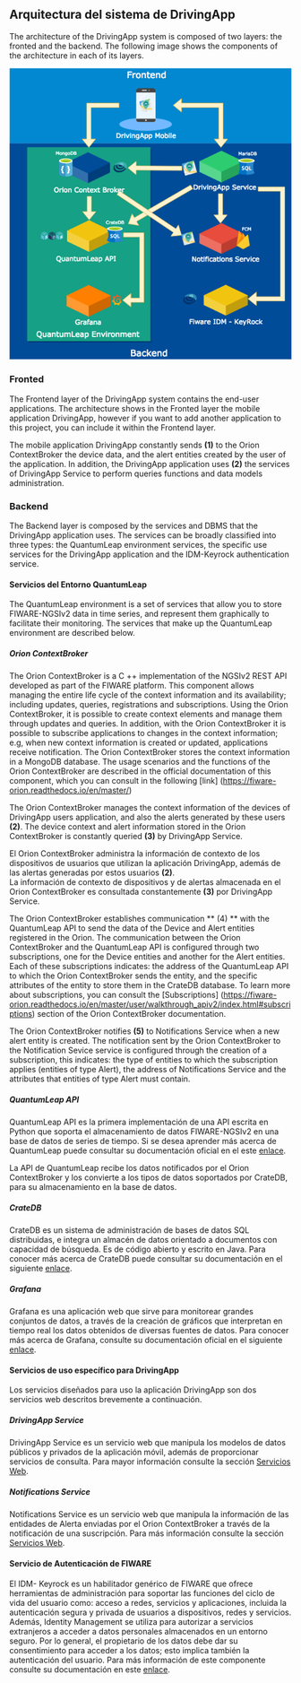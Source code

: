 ## Arquitectura del sistema de DrivingApp

The architecture of the DrivingApp system is composed of two layers: the fronted and the backend. The following image shows the components of the architecture in each of its layers.

![Arquitectura del sistema DrivingApp](./img/architecture.png)

### Fronted

The Frontend layer of the DrivingApp system contains the end-user applications. The architecture shows in the Fronted layer the mobile application DrivingApp, however if you want to add another application to this project, you can include it within the Frontend layer.

The mobile application DrivingApp constantly sends **(1)** to the Orion ContextBroker the device data, and the alert entities created by the user of the application. In addition, the DrivingApp application uses **(2)** the services of DrivingApp Service to perform queries functions and data models administration. 

### Backend

The Backend layer is composed by the services and DBMS that the DrivingApp application uses. The services can be broadly classified into three types: the QuantumLeap environment services, the specific use services for the DrivingApp application and the IDM-Keyrock authentication service.

#### Servicios del Entorno QuantumLeap

The QuantumLeap environment is a set of services that allow you to store FIWARE-NGSIv2 data in time series, and represent them graphically to facilitate their monitoring. The services that make up the QuantumLeap environment are described below.

##### Orion ContextBroker

The Orion ContextBroker is a C ++ implementation of the NGSIv2 REST API developed as part of the FIWARE platform. This component allows managing the entire life cycle of the context information and its availability; including updates, queries, registrations and subscriptions. Using the Orion ContextBroker, it is possible to create context elements and manage them through updates and queries. In addition, with the Orion ContextBroker it is possible to subscribe applications to changes in the context information; e.g, when new context information is created or updated, applications receive notification. The Orion ContextBroker stores the context information in a MongoDB database. The usage scenarios and the functions of the Orion ContextBroker are described in the official documentation of this component, which you can consult in the following [link] (https://fiware-orion.readthedocs.io/en/master/) 

The Orion ContextBroker manages the context information of the devices of DrivingApp users application, and also the alerts generated by these users **(2)**.
The device context and alert information stored in the Orion ContextBroker is constantly queried **(3)** by DrivingApp Service.

El Orion ContextBroker administra la información de contexto de los dispositivos de usuarios que utilizan la aplicación DrivingApp, además de las alertas generadas por estos usuarios **(2)**.  
La información de contexto de dispositivos y de alertas almacenada en el Orion ContextBroker es consultada constantemente **(3)** por DrivingApp Service.  

The Orion ContextBroker establishes communication ** (4) ** with the QuantumLeap API to send the data of the Device and Alert entities registered in the Orion. The communication between the Orion ContextBroker and the QuantumLeap API is configured through two subscriptions, one for the Device entities and another for the Alert entities. Each of these subscriptions indicates: the address of the QuantumLeap API to which the Orion ContextBroker sends the entity, and the specific attributes of the entity to store them in the CrateDB database. To learn more about subscriptions, you can consult the [Subscriptions] (https://fiware-orion.readthedocs.io/en/master/user/walkthrough_apiv2/index.html#subscriptions) section of the Orion ContextBroker documentation.

The Orion ContextBroker notifies **(5)** to Notifications Service when a new alert entity is created. The notification sent by the Orion ContextBroker to the Notification Sevice service is configured through the creation of a subscription, this indicates: the type of entities to which the subscription applies (entities of type Alert), the address of Notifications Service and the attributes that entities of type Alert must contain.

##### QuantumLeap API

QuantumLeap API es la primera implementación de una API escrita en Python que soporta el almacenamiento de datos FIWARE-NGSIv2 en una base de datos de series de tiempo. Si se desea aprender más acerca de  QuantumLeap puede consultar su documentación oficial en el este [enlace](https://quantumleap.readthedocs.io/en/latest/).

La API de QuantumLeap recibe los datos notificados por el Orion ContextBroker y los convierte a los tipos de datos soportados por CrateDB, para su almacenamiento en la base de datos.

##### CrateDB

CrateDB es un sistema de administración de bases de datos SQL distribuidas, e integra un almacén de datos orientado a documentos con capacidad de búsqueda. Es de código abierto y escrito en Java. Para conocer más acerca de CrateDB puede consultar su documentación en el siguiente [enlace](https://crate.io/docs/).

##### Grafana

Grafana es una aplicación web que sirve para monitorear grandes conjuntos de datos, a través de la creación de gráficos que interpretan en tiempo real  los datos obtenidos de diversas fuentes de datos. Para conocer más acerca de Grafana, consulte su documentación oficial en el siguiente [enlace](http://docs.grafana.org/).

#### Servicios de uso específico para DrivingApp

Los servicios diseñados para uso la aplicación DrivingApp son dos servicios web descritos brevemente a continuación. 

##### DrivingApp Service

DrivingApp Service es un servicio web que manipula los modelos de datos públicos y privados de la aplicación móvil, además de proporcionar servicios de consulta. Para mayor información consulte la sección [Servicios Web](./webServices.md#servicios-web).

##### Notifications Service

Notifications Service es un servicio web que manipula la información de las entidades de Alerta enviadas por el Orion ContextBroker a través de la notificación de una suscripción. Para más información consulte la sección [Servicios Web](./webServices.md#servicios-web).

#### Servicio de Autenticación de FIWARE

El IDM- Keyrock es un habilitador genérico de FIWARE que ofrece herramientas de administración para soportar las funciones del ciclo de vida del usuario como: acceso a redes, servicios y aplicaciones, incluida la autenticación segura y privada de usuarios a dispositivos, redes y servicios. Además, Identity Management se utiliza para autorizar a servicios extranjeros a acceder a datos personales almacenados en un entorno seguro. Por lo general, el propietario de los datos debe dar su consentimiento para acceder a los datos; esto implica también la autenticación del usuario. Para más información de este componente consulte su documentación en este [enlace](https://github.com/ging/fiware-idm-deprecated).
